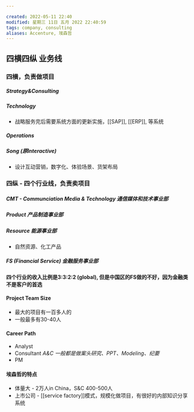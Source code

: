 ```yaml
---

created: 2022-05-11 22:40
modified: 星期三 11日 五月 2022 22:40:59
tags: company, consulting
aliases: Accenture, 埃森哲
---
```


## 四横四纵 业务线
### 四横，负责做项目
##### Strategy&Consulting
##### Technology
- 战略服务完后需要系统方面的更新实施，[[SAP]], [[ERP]], 等系统
##### Operations 
##### Song (原Interactive)
- 设计互动营销，数字化、体验场景、货架布局
### 四纵 - 四个行业线，负责卖项目
##### CMT - Communciation Media & Technology 通信媒体和技术事业部 
##### Product 产品制造事业部
##### Resource 能源事业部
- 自然资源、化工产品
##### FS (Financial Service) 金融服务事业部
#### 四个行业的收入比例是3:3:2:2 (global), 但是中国区的FS做的不好，因为金融类不是客户的首选
#### Project Team Size
- 最大的项目有一百多人的
- 一般最多有30-40人

#### Career Path
- Analyst
- Consultant
*A&C 一般都是做案头研究、PPT、Modeling、纪要*
- PM
#### 埃森哲的特点
- 体量大 - 2万人in China，S&C 400-500人
- 上市公司 - [[service factory]]模式，规模化做项目，有很好的内部知识分享系统

